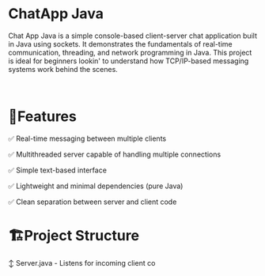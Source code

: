 <h1>ChatApp Java</h1>
<p>
  Chat App Java is a simple console-based client-server chat application built in Java using sockets. It demonstrates the fundamentals of real-time communication, threading, and network programming in Java. This project is ideal for beginners lookin' to understand how TCP/IP-based messaging systems work behind the scenes.</p> <br>
<h1> 🧠Features </h1>
<p> ✅ Real-time messaging between multiple clients </p>
<p> ✅ Multithreaded server capable of handling multiple connections </p>
<p> ✅ Simple text-based interface </p>
<p> ✅ Lightweight and minimal dependencies (pure Java) </p>
<p> ✅ Clean separation between server and client code </p>
<h1>🏗️Project Structure </h1>
↕ Server.java - Listens for incoming client co
